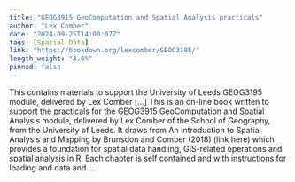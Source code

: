 ```yaml
---
title: "GEOG3915 GeoComputation and Spatial Analysis practicals"
author: "Lex Comber"
date: "2024-09-25T14:00:07Z"
tags: [Spatial Data]
link: "https://bookdown.org/lexcomber/GEOG3195/"
length_weight: "3.6%"
pinned: false
---
```


This contains materials to support the University of Leeds GEOG3195 module, delivered by Lex Comber [...] This is an on-line book written to support the practicals for the GEOG3915 GeoComputation and Spatial Analysis module, delivered by Lex Comber of the School of Geography, from the University of Leeds. It draws from An Introduction to Spatial Analysis and Mapping by Brunsdon and Comber (2018) (link here) which provides a foundation for spatial data handling, GIS-related operations and spatial analysis in R. Each chapter is self contained and with instructions for loading and data and ...
